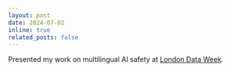 ```yaml
---
layout: post
date: 2024-07-02
inline: true
related_posts: false
---
```


Presented my work on multilingual AI safety at [London Data Week](https://lu.ma/fl2t9xms).

